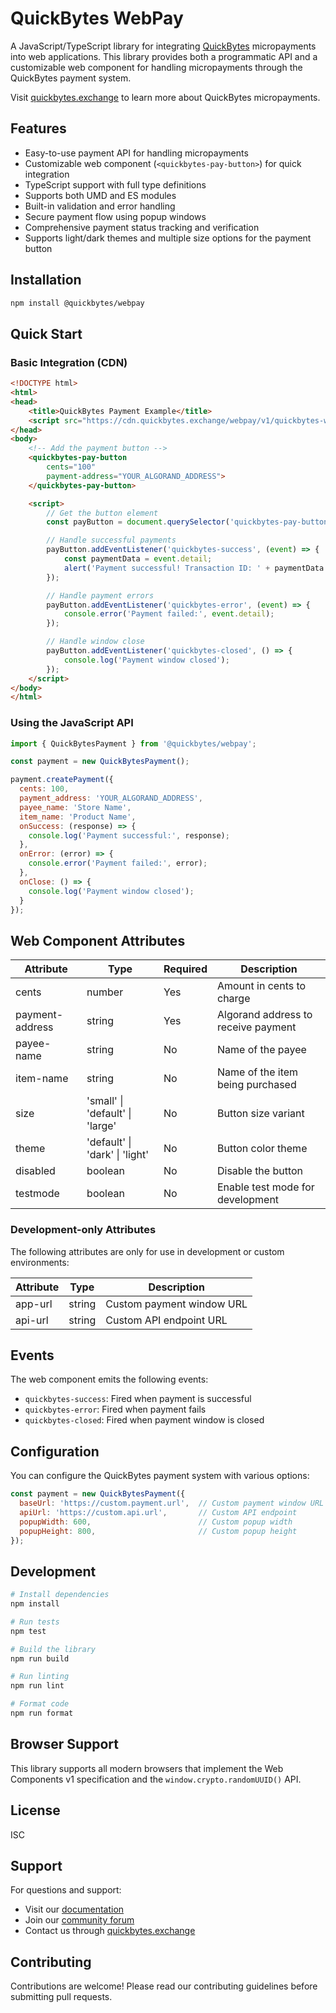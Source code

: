 # QuickBytes WebPay

A JavaScript/TypeScript library for integrating [QuickBytes](https://quickbytes.exchange) micropayments into web applications. This library provides both a programmatic API and a customizable web component for handling micropayments through the QuickBytes payment system.

Visit [quickbytes.exchange](https://quickbytes.exchange) to learn more about QuickBytes micropayments.

## Features

- Easy-to-use payment API for handling micropayments
- Customizable web component (`<quickbytes-pay-button>`) for quick integration
- TypeScript support with full type definitions
- Supports both UMD and ES modules
- Built-in validation and error handling
- Secure payment flow using popup windows
- Comprehensive payment status tracking and verification
- Supports light/dark themes and multiple size options for the payment button

## Installation

```bash
npm install @quickbytes/webpay
```

## Quick Start

### Basic Integration (CDN)

```html
<!DOCTYPE html>
<html>
<head>
    <title>QuickBytes Payment Example</title>
    <script src="https://cdn.quickbytes.exchange/webpay/v1/quickbytes-webpay.js"></script>
</head>
<body>
    <!-- Add the payment button -->
    <quickbytes-pay-button 
        cents="100"
        payment-address="YOUR_ALGORAND_ADDRESS">
    </quickbytes-pay-button>

    <script>
        // Get the button element
        const payButton = document.querySelector('quickbytes-pay-button');

        // Handle successful payments
        payButton.addEventListener('quickbytes-success', (event) => {
            const paymentData = event.detail;
            alert('Payment successful! Transaction ID: ' + paymentData.txn_id);
        });

        // Handle payment errors
        payButton.addEventListener('quickbytes-error', (event) => {
            console.error('Payment failed:', event.detail);
        });

        // Handle window close
        payButton.addEventListener('quickbytes-closed', () => {
            console.log('Payment window closed');
        });
    </script>
</body>
</html>
```

### Using the JavaScript API

```javascript
import { QuickBytesPayment } from '@quickbytes/webpay';

const payment = new QuickBytesPayment();

payment.createPayment({
  cents: 100,
  payment_address: 'YOUR_ALGORAND_ADDRESS',
  payee_name: 'Store Name',
  item_name: 'Product Name',
  onSuccess: (response) => {
    console.log('Payment successful:', response);
  },
  onError: (error) => {
    console.error('Payment failed:', error);
  },
  onClose: () => {
    console.log('Payment window closed');
  }
});
```

## Web Component Attributes

| Attribute | Type | Required | Description |
|-----------|------|----------|-------------|
| cents | number | Yes | Amount in cents to charge |
| payment-address | string | Yes | Algorand address to receive payment |
| payee-name | string | No | Name of the payee |
| item-name | string | No | Name of the item being purchased |
| size | 'small' \| 'default' \| 'large' | No | Button size variant |
| theme | 'default' \| 'dark' \| 'light' | No | Button color theme |
| disabled | boolean | No | Disable the button |
| testmode | boolean | No | Enable test mode for development |

### Development-only Attributes

The following attributes are only for use in development or custom environments:

| Attribute | Type | Description |
|-----------|------|-------------|
| app-url | string | Custom payment window URL |
| api-url | string | Custom API endpoint URL |

## Events

The web component emits the following events:

- `quickbytes-success`: Fired when payment is successful
- `quickbytes-error`: Fired when payment fails
- `quickbytes-closed`: Fired when payment window is closed

## Configuration

You can configure the QuickBytes payment system with various options:

```javascript
const payment = new QuickBytesPayment({
  baseUrl: 'https://custom.payment.url',  // Custom payment window URL
  apiUrl: 'https://custom.api.url',       // Custom API endpoint
  popupWidth: 600,                        // Custom popup width
  popupHeight: 800,                       // Custom popup height
});
```

## Development

```bash
# Install dependencies
npm install

# Run tests
npm test

# Build the library
npm run build

# Run linting
npm run lint

# Format code
npm run format
```

## Browser Support

This library supports all modern browsers that implement the Web Components v1 specification and the `window.crypto.randomUUID()` API.

## License

ISC

## Support

For questions and support:
- Visit our [documentation](https://quickbytes.exchange/docs)
- Join our [community forum](https://quickbytes.exchange/community)
- Contact us through [quickbytes.exchange](https://quickbytes.exchange/contact)

## Contributing

Contributions are welcome! Please read our contributing guidelines before submitting pull requests.
